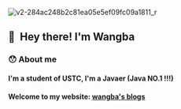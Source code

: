 ![v2-284ac248b2c81ea05e5ef09fc09a1811_r](https://gitee.com/wonderfuleight/blogImg/raw/master//20200824211008.jpg)

## 👋 &nbsp;Hey there! I'm Wangba

### 😯 About me

#### I'm a student of USTC, I'm a Javaer (Java NO.1 !!!)

#### Welcome to my website: [wangba's blogs](https://wonderfuleight.github.io/)








